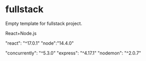 # fullstack


Empty template for fullstack project. 

React+Node.js

 "react": "^17.0.1"
 "node":"14.4.0"

"concurrently": "^5.3.0"
"express": "^4.17.1"
 "nodemon": "^2.0.7"
